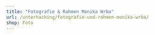 ```yaml
---
title: "Fotografie & Rahmen Monika Wrba"
url: /unterhaching/fotografie-und-rahmen-monika-wrba/
shop: Foto
---
```

